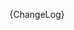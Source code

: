 [//]: # (This file was generated from: doc/templates/CHANGELOG.mdt using the documentation_builder package on: 2021-09-01 19:28:34.645463.)
{ChangeLog}